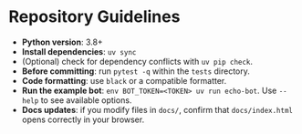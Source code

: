 # Repository Guidelines

- **Python version**: 3.8+
- **Install dependencies**: `uv sync`
- (Optional) check for dependency conflicts with `uv pip check`.
- **Before committing**: run `pytest -q` within the `tests` directory.
- **Code formatting**: use `black` or a compatible formatter.
- **Run the example bot**: `env BOT_TOKEN=<TOKEN> uv run echo-bot`. Use `--help` to see available options.
- **Docs updates**: if you modify files in `docs/`, confirm that `docs/index.html` opens correctly in your browser.
